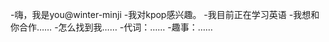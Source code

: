 -嗨，我是you@winter-minji
-我对kpop感兴趣。
-我目前正在学习英语
-我想和你合作……
-怎么找到我……
-代词：……
-趣事：……

<!---
winter-minji/winter-minji是一个特殊的存储库，因为它的'README.md（这个文件）出现在你的GitHub配置文件中。
您可以单击预览链接查看更改。
--->
